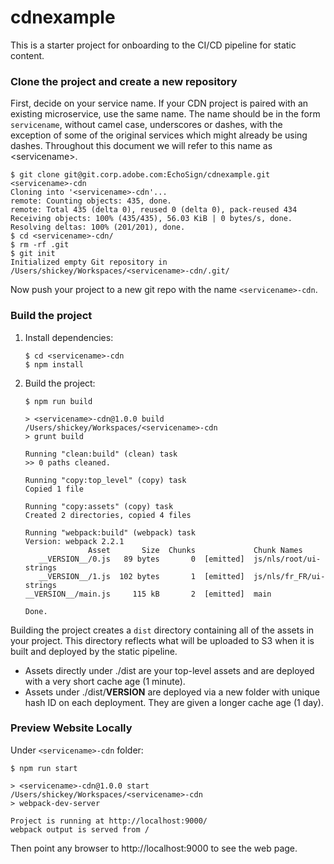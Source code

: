 # cdnexample

This is a starter project for onboarding to the CI/CD pipeline for static content.

### Clone the project and create a new repository
First, decide on your service name. If your CDN project is paired with an existing microservice, use the same name.
The name should be in the form `servicename`, without camel case, underscores or dashes, with the exception of some of
the original services which might already be using dashes. Throughout this document we will refer to this name as
&lt;servicename&gt;.
```
$ git clone git@git.corp.adobe.com:EchoSign/cdnexample.git <servicename>-cdn
Cloning into '<servicename>-cdn'...
remote: Counting objects: 435, done.
remote: Total 435 (delta 0), reused 0 (delta 0), pack-reused 434
Receiving objects: 100% (435/435), 56.03 KiB | 0 bytes/s, done.
Resolving deltas: 100% (201/201), done.
$ cd <servicename>-cdn/
$ rm -rf .git
$ git init
Initialized empty Git repository in /Users/shickey/Workspaces/<servicename>-cdn/.git/
```

Now push your project to a new git repo with the name `<servicename>-cdn`.

### Build the project
1. Install dependencies:
    ```
    $ cd <servicename>-cdn
    $ npm install
    ```

3. Build the project:
    ```
    $ npm run build

    > <servicename>-cdn@1.0.0 build /Users/shickey/Workspaces/<servicename>-cdn
    > grunt build

    Running "clean:build" (clean) task
    >> 0 paths cleaned.

    Running "copy:top_level" (copy) task
    Copied 1 file

    Running "copy:assets" (copy) task
    Created 2 directories, copied 4 files

    Running "webpack:build" (webpack) task                                                          Version: webpack 2.2.1
                  Asset       Size  Chunks             Chunk Names
       __VERSION__/0.js   89 bytes       0  [emitted]  js/nls/root/ui-strings
       __VERSION__/1.js  102 bytes       1  [emitted]  js/nls/fr_FR/ui-strings
    __VERSION__/main.js     115 kB       2  [emitted]  main

    Done.

    ```

Building the project creates a `dist` directory containing all of the assets in your project. This directory reflects
what will be uploaded to S3 when it is built and deployed by the static pipeline.

* Assets directly under ./dist are your top-level assets and are deployed with a very short cache age (1 minute).
* Assets under ./dist/__VERSION__ are deployed via a new folder with unique hash ID on each deployment. They are given
  a longer cache age (1 day).

### Preview Website Locally
Under `<servicename>-cdn` folder:
```
$ npm run start

> <servicename>-cdn@1.0.0 start /Users/shickey/Workspaces/<servicename>-cdn
> webpack-dev-server

Project is running at http://localhost:9000/
webpack output is served from /

```

Then point any browser to http://localhost:9000 to see the web page.

